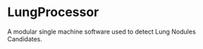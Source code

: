 LungProcessor
=============

A modular single machine software used to detect Lung Nodules Candidates.
